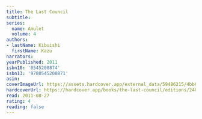 ```yaml
---
title: The Last Council
subtitle:
series:
  name: Amulet
  volume: 4
authors:
- lastName: Kibuishi
  firstName: Kazu
narrators:
yearPublished: 2011
isbn10: '0545208874'
isbn13: '9780545208871'
asin:
coverImageUrl: https://assets.hardcover.app/external_data/59486215/4bb6a715be0be113e1534aab4480f339ec2cd56f.jpeg
hardcoverUrl: https://hardcover.app/books/the-last-council/editions/24079633
read: 2011-08-27
rating: 4
reading: false
---
```

